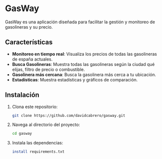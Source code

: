 # GasWay

GasWay es una aplicación diseñada para facilitar la gestión y monitoreo de gasolineras y su precio.

## Características

- **Monitoreo en tiempo real**: Visualiza los precios de todas las gasolineras de españa actuales.
- **Busca Gasolineras**: Muestra todas las gasolineras según la ciudad qué elijas, filtro de precio o combustible.
- **Gasolinera más cercana**: Busca la gasolinera más cerca a tu ubicación.
- **Estadísticas**: Muestra estadísticas y gráficos de comparación.

## Instalación

1. Clona este repositorio:
    ```bash
    git clone https://github.com/davidcabrero/gasway.git
    ```
2. Navega al directorio del proyecto:
    ```bash
    cd gasway
    ```
3. Instala las dependencias:
    ```bash
    install requirements.txt
    ```
